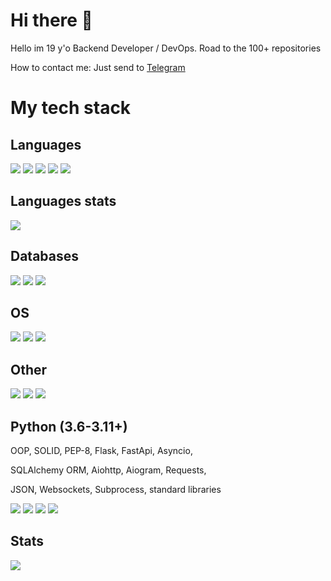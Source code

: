 <!--
**Vlad2030/Vlad2030** is a ✨ _special_ ✨ repository because its `README.md` (this file) appears on your GitHub profile.

Here are some ideas to get you started:

- 🔭 I’m currently working on ...
- 🌱 I’m currently learning ...
- 👯 I’m looking to collaborate on ...
- 🤔 I’m looking for help with ...
- 💬 Ask me about ...
- 📫 How to reach me: ...
- 😄 Pronouns: ...
- ⚡ Fun fact: ...
-->

<!-- from https://simpleicons.org/ and https://github.com/simple-icons/simple-icons/blob/develop/slugs.md -->

# Hi there 👋
Hello im 19 y'o Backend Developer / DevOps.
Road to the 100+ repositories

How to contact me: Just send to [Telegram](https://t.me/tgbotproger)

# My tech stack

## Languages
![](https://img.shields.io/badge/Python-316192?style=for-the-badge&logo=python&logoColor=white&color=3776AB)
![](https://img.shields.io/badge/GNU%20Bash-316192?style=for-the-badge&logo=gnubash&logoColor=white&color=4EAA25)
![](https://img.shields.io/badge/Go-316192?style=for-the-badge&logo=go&logoColor=white&color=00ADD8)
![](https://img.shields.io/badge/C-316192?style=for-the-badge&logo=c&logoColor=black&color=A8B9CC)
![](https://img.shields.io/badge/Csharp-316192?style=for-the-badge&logo=csharp&logoColor=white&color=239120)


## Languages stats
<!-- Languages stats -->
![](https://github-readme-stats.vercel.app/api/top-langs/?username=Vlad2030&langs_count=15)


## Databases
<!-- Databases -->
![](https://img.shields.io/badge/MySQL-316192?style=for-the-badge&logo=mysql&logoColor=white&color=4479A1)
![](https://img.shields.io/badge/PostgreSQL-316192?style=for-the-badge&logo=postgresql&logoColor=white&color=4169E1)
![](https://img.shields.io/badge/MongoDB-316192?style=for-the-badge&logo=mongodb&logoColor=white&color=47A248)


## OS
<!-- OS -->
![](https://img.shields.io/badge/Linux-316192?style=for-the-badge&logo=linux&logoColor=black&color=FCC624)
![](https://img.shields.io/badge/Debian-316192?style=for-the-badge&logo=debian&logoColor=white&color=A81D33)
![](https://img.shields.io/badge/Ubuntu-316192?style=for-the-badge&logo=ubuntu&logoColor=white&color=E95420)


## Other
<!-- Something -->
![](https://img.shields.io/badge/Docker-316192?style=for-the-badge&logo=docker&logoColor=white&color=2496ED)
![](https://img.shields.io/badge/Kubernetes-316192?style=for-the-badge&logo=kubernetes&logoColor=white&color=326CE5)
![](https://img.shields.io/badge/code-316192?style=for-the-badge&logo=visualstudiocode&logoColor=white&color=007ACC)


## Python (3.6-3.11+)
OOP, SOLID, PEP-8, Flask, FastApi, Asyncio,

SQLAlchemy ORM, Aiohttp, Aiogram, Requests,

JSON, Websockets, Subprocess, standard libraries
<!-- Python -->
![](https://img.shields.io/badge/fastapi-316192?style=for-the-badge&logo=fastapi&logoColor=white&color=009688)
![](https://img.shields.io/badge/Flask-316192?style=for-the-badge&logo=flask&logoColor=white&color=000000)
![](https://img.shields.io/badge/AIOHTTP-316192?style=for-the-badge&logo=aiohttp&logoColor=white&color=2C5BB4)
![](https://img.shields.io/badge/JSON-316192?style=for-the-badge&logo=json&logoColor=white&color=000000)





## Stats
![](https://github-readme-stats.vercel.app/api?username=Vlad2030&show_icons=true&theme=transparent)

<!--![Metrics](https://metrics.lecoq.io/Vlad2030?template=classic&languages=1&isocalendar=1&lines=1&base=header%2C%20activity%2C%20community%2C%20repositories%2C%20metadata&base.indepth=false&base.hireable=false&base.skip=false&isocalendar=false&isocalendar.duration=half-year&languages=false&languages.limit=8&languages.threshold=0%25&languages.other=false&languages.colors=github&languages.sections=most-used&languages.indepth=false&languages.analysis.timeout=15&languages.analysis.timeout.repositories=7.5&languages.categories=markup%2C%20programming&languages.recent.categories=markup%2C%20programming&languages.recent.load=300&languages.recent.days=14&lines=false&lines.sections=base&lines.repositories.limit=4&lines.history.limit=1&config.timezone=Europe%2FMoscow)-->
